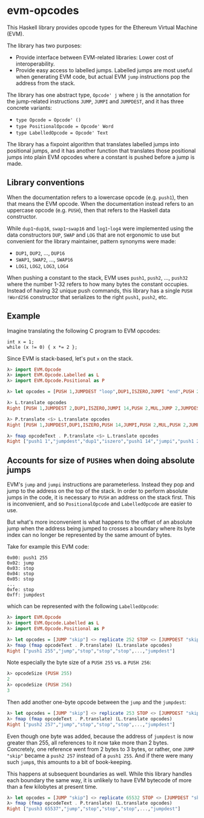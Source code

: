 # evm-opcodes

This Haskell library provides opcode types for the Ethereum Virtual Machine (EVM).

The library has two purposes:

 - Provide interface between EVM-related libraries: Lower cost of interoperability.
 - Provide easy access to labelled jumps. Labelled jumps are most useful when
   generating EVM code, but actual EVM `jump` instructions pop the address from
   the stack.

The library has one abstract type, `Opcode' j` where `j` is the annotation for
the jump-related instructions `JUMP`, `JUMPI` and `JUMPDEST`, and it has three
concrete variants:

 - `type Opcode = Opcode' ()`
 - `type PositionalOpcode = Opcode' Word`
 - `type LabelledOpcode = Opcode' Text`

The library has a fixpoint algorithm that translates labelled jumps into
positional jumps, and it has another function that translates those positional
jumps into plain EVM opcodes where a constant is pushed before a jump is made.

## Library conventions

When the documentation refers to a lowercase opcode (e.g. `push1`), then that
means the EVM opcode. When the documentation instead refers to an uppercase
opcode (e.g. `PUSH`), then that refers to the Haskell data constructor.

While `dup1`-`dup16`, `swap1`-`swap16` and `log1`-`log4` were implemented using
the data constructors `DUP`, `SWAP` and `LOG` that are not ergonomic to use but
convenient for the library maintainer, pattern synonyms were made:

 - `DUP1`, `DUP2`, ..., `DUP16`
 - `SWAP1`, `SWAP2`, ..., `SWAP16`
 - `LOG1`, `LOG2`, `LOG3`, `LOG4`

When pushing a constant to the stack, EVM uses `push1`, `push2`, ..., `push32`
where the number 1-32 refers to how many bytes the constant occupies. Instead
of having 32 unique push commands, this library has a single `PUSH !Word256`
constructor that serializes to the right `push1`, `push2`, etc.

## Example

Imagine translating the following C program to EVM opcodes:

```
int x = 1;
while (x != 0) { x *= 2 };
```

Since EVM is stack-based, let's put `x` on the stack.

```haskell
λ> import EVM.Opcode
λ> import EVM.Opcode.Labelled as L
λ> import EVM.Opcode.Positional as P

λ> let opcodes = [PUSH 1,JUMPDEST "loop",DUP1,ISZERO,JUMPI "end",PUSH 2,MUL,JUMP "loop",JUMPDEST "end"]

λ> L.translate opcodes
Right [PUSH 1,JUMPDEST 2,DUP1,ISZERO,JUMPI 14,PUSH 2,MUL,JUMP 2,JUMPDEST 14]

λ> P.translate <$> L.translate opcodes
Right [PUSH 1,JUMPDEST,DUP1,ISZERO,PUSH 14,JUMPI,PUSH 2,MUL,PUSH 2,JUMP,JUMPDEST]

λ> fmap opcodeText . P.translate <$> L.translate opcodes
Right ["push1 1","jumpdest","dup1","iszero","push1 14","jumpi","push1 2","mul","push1 2","jump","jumpdest"]
```

## Accounts for size of `PUSH`es when doing absolute jumps

EVM's `jump` and `jumpi` instructions are parameterless. Instead they pop and
jump to the address on the top of the stack. In order to perform absolute jumps
in the code, it is necessary to `PUSH` an address on the stack first.  This is
inconvenient, and so `PositionalOpcode` and `LabelledOpcode` are easier to use.

But what's more inconvenient is what happens to the offset of an absolute jump
when the address being jumped to crosses a boundary where its byte index can no
longer be represented by the same amount of bytes.

Take for example this EVM code:

```
0x00: push1 255
0x02: jump
0x03: stop
0x04: stop
0x05: stop
...
0xfe: stop
0xff: jumpdest
```

which can be represented with the following `LabelledOpcode`:

```haskell
λ> import EVM.Opcode
λ> import EVM.Opcode.Labelled as L
λ> import EVM.Opcode.Positional as P

λ> let opcodes = [JUMP "skip"] <> replicate 252 STOP <> [JUMPDEST "skip"]
λ> fmap (fmap opcodeText . P.translate) (L.translate opcodes)
Right ["push1 255","jump","stop","stop","stop",...,"jumpdest"]
```

Note especially the byte size of a `PUSH 255` vs. a `PUSH 256`:

```haskell
λ> opcodeSize (PUSH 255)
2
λ> opcodeSize (PUSH 256)
3
```

Then add another one-byte opcode between the `jump` and the `jumpdest`:

```haskell
λ> let opcodes = [JUMP "skip"] <> replicate 253 STOP <> [JUMPDEST "skip"]
λ> fmap (fmap opcodeText . P.translate) (L.translate opcodes)
Right ["push2 257","jump","stop","stop","stop",...,"jumpdest"]
```

Even though one byte was added, because the address of `jumpdest` is now
greater than 255, all references to it now take more than 2 bytes. Concretely,
one reference went from 2 bytes to 3 bytes, or rather, one `JUMP "skip"` became
a `push2 257` instead of a `push1 255`. And if there were many such `jump`s,
this amounts to a bit of book-keeping.

This happens at subsequent boundaries as well. While this library handles each
boundary the same way, it is unlikely to have EVM bytecode of more than a few
kilobytes at present time.

```haskell
λ> let opcodes = [JUMP "skip"] <> replicate 65532 STOP <> [JUMPDEST "skip"]
λ> fmap (fmap opcodeText . P.translate) (L.translate opcodes)
Right ["push3 65537","jump","stop","stop","stop",...,"jumpdest"]
```
